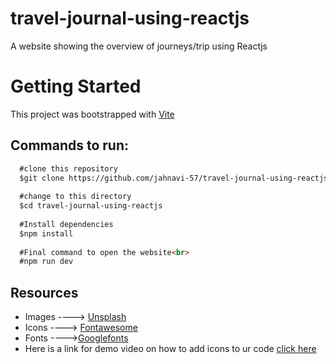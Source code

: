 # travel-journal-using-reactjs
A website showing the overview of journeys/trip using Reactjs

# Getting Started
This project was bootstrapped with [Vite](url)<br>
## Commands to run:

```markdown
  #clone this repository
  $git clone https://github.com/jahnavi-57/travel-journal-using-reactjs
  
  #change to this directory
  $cd travel-journal-using-reactjs
  
  #Install dependencies
  $npm install
  
  #Final command to open the website<br>
  #npm run dev
```
## Resources
- Images       ----> [Unsplash](www.unspalsh.com)
- Icons         ----> [Fontawesome](https://fontawesome.com/search?m=free&o=r)
- Fonts         ---->[Googlefonts](fonts.google.com)
- Here is a link for demo video on how to add icons to ur code [click here](https://www.youtube.com/watch?v=7fdpzXeXbcE)

